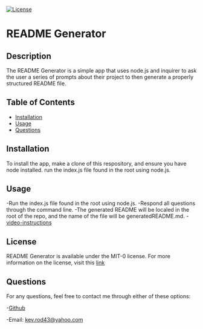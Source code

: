 [![License](https://img.shields.io/badge/License-MIT_0-blue.svg)](https://opensource.org/licenses/MIT-0)
  
  # README Generator

  ## Description
  
  The README Generator is a simple app that uses node.js and inquirer to ask the user a series of prompts about their project to then generate a properly structured README file.

  ## Table of Contents 
  
  - [Installation](#installation)
  - [Usage](#usage)
  - [Questions](#questions)
  
  ## Installation
  
  To install the app, make a clone of this respository, and ensure you have node installed. run the index.js file found in the root using node.js.
  
  ## Usage
  
  -Run the index.js file found in the root using node.js.
  -Respond all questions through the command line.
  -The generated README will be localed in the root of the repo, and the name of the file will be generatedREADME.md.
  -[video-instructions](https://youtu.be/Mzn3uufWHzM)

  ## License

  README Generator is available under the MIT-0 license.
  For more information on the license, visit this [link](https://opensource.org/license/MIT-0/
  )
  
  ## Questions
  
  For any questions, feel free to contact me through either of these options: 
  
  -[Github](https://github.com/kev-rod43)
  
  -Email: kev.rod43@yahoo.com